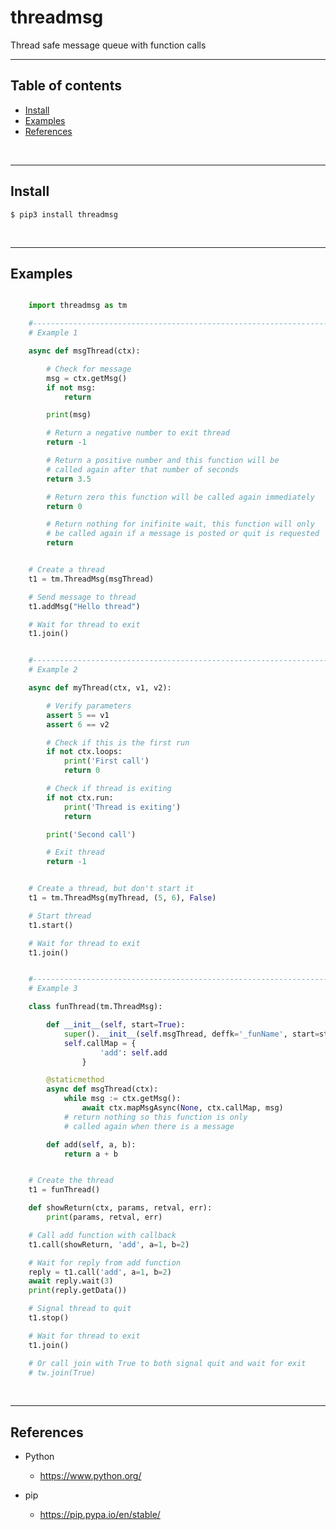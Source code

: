 
# threadmsg

Thread safe message queue with function calls

---------------------------------------------------------------------
## Table of contents

* [Install](#install)
* [Examples](#examples)
* [References](#references)

&nbsp;

---------------------------------------------------------------------
## Install

    $ pip3 install threadmsg

&nbsp;


---------------------------------------------------------------------
## Examples

``` Python

    import threadmsg as tm

    #--------------------------------------------------------------------
    # Example 1

    async def msgThread(ctx):

        # Check for message
        msg = ctx.getMsg()
        if not msg:
            return

        print(msg)

        # Return a negative number to exit thread
        return -1

        # Return a positive number and this function will be
        # called again after that number of seconds
        return 3.5

        # Return zero this function will be called again immediately
        return 0

        # Return nothing for inifinite wait, this function will only
        # be called again if a message is posted or quit is requested
        return


    # Create a thread
    t1 = tm.ThreadMsg(msgThread)

    # Send message to thread
    t1.addMsg("Hello thread")

    # Wait for thread to exit
    t1.join()


    #--------------------------------------------------------------------
    # Example 2

    async def myThread(ctx, v1, v2):

        # Verify parameters
        assert 5 == v1
        assert 6 == v2

        # Check if this is the first run
        if not ctx.loops:
            print('First call')
            return 0

        # Check if thread is exiting
        if not ctx.run:
            print('Thread is exiting')
            return

        print('Second call')

        # Exit thread
        return -1


    # Create a thread, but don't start it
    t1 = tm.ThreadMsg(myThread, (5, 6), False)

    # Start thread
    t1.start()

    # Wait for thread to exit
    t1.join()


    #--------------------------------------------------------------------
    # Example 3

    class funThread(tm.ThreadMsg):

        def __init__(self, start=True):
            super().__init__(self.msgThread, deffk='_funName', start=start)
            self.callMap = {
                    'add': self.add
                }

        @staticmethod
        async def msgThread(ctx):
            while msg := ctx.getMsg():
                await ctx.mapMsgAsync(None, ctx.callMap, msg)
            # return nothing so this function is only
            # called again when there is a message

        def add(self, a, b):
            return a + b


    # Create the thread
    t1 = funThread()

    def showReturn(ctx, params, retval, err):
        print(params, retval, err)

    # Call add function with callback
    t1.call(showReturn, 'add', a=1, b=2)

    # Wait for reply from add function
    reply = t1.call('add', a=1, b=2)
    await reply.wait(3)
    print(reply.getData())

    # Signal thread to quit
    t1.stop()

    # Wait for thread to exit
    t1.join()

    # Or call join with True to both signal quit and wait for exit
    # tw.join(True)

```

&nbsp;


---------------------------------------------------------------------
## References

- Python
    - https://www.python.org/

- pip
    - https://pip.pypa.io/en/stable/

